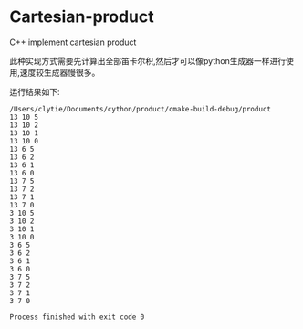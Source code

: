 # Cartesian-product

C++ implement cartesian product

此种实现方式需要先计算出全部笛卡尔积,然后才可以像python生成器一样进行使用,速度较生成器慢很多。

运行结果如下:


  ```
/Users/clytie/Documents/cython/product/cmake-build-debug/product
13 10 5 
13 10 2 
13 10 1 
13 10 0 
13 6 5 
13 6 2 
13 6 1 
13 6 0 
13 7 5 
13 7 2 
13 7 1 
13 7 0 
3 10 5 
3 10 2 
3 10 1 
3 10 0 
3 6 5 
3 6 2 
3 6 1 
3 6 0 
3 7 5 
3 7 2 
3 7 1 
3 7 0 

Process finished with exit code 0
```
